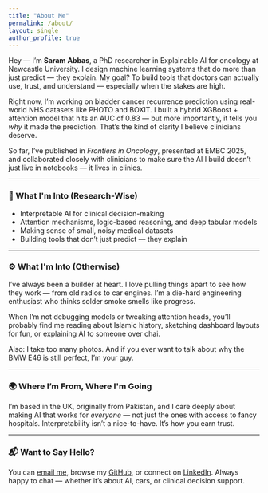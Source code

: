 ```yaml
---
title: "About Me"
permalink: /about/
layout: single
author_profile: true
---
```


Hey — I’m **Saram Abbas**, a PhD researcher in Explainable AI for oncology at Newcastle University. I design machine learning systems that do more than just predict — they explain. My goal? To build tools that doctors can actually use, trust, and understand — especially when the stakes are high.

Right now, I’m working on bladder cancer recurrence prediction using real-world NHS datasets like PHOTO and BOXIT. I built a hybrid XGBoost + attention model that hits an AUC of 0.83 — but more importantly, it tells you *why* it made the prediction. That’s the kind of clarity I believe clinicians deserve.

So far, I’ve published in *Frontiers in Oncology*, presented at EMBC 2025, and collaborated closely with clinicians to make sure the AI I build doesn’t just live in notebooks — it lives in clinics.

---

### 🔬 What I'm Into (Research-Wise)
- Interpretable AI for clinical decision-making
- Attention mechanisms, logic-based reasoning, and deep tabular models
- Making sense of small, noisy medical datasets
- Building tools that don’t just predict — they explain

---

### ⚙️ What I'm Into (Otherwise)

I’ve always been a builder at heart. I love pulling things apart to see how they work — from old radios to car engines. I’m a die-hard engineering enthusiast who thinks solder smoke smells like progress.

When I’m not debugging models or tweaking attention heads, you’ll probably find me reading about Islamic history, sketching dashboard layouts for fun, or explaining AI to someone over chai.

Also: I take too many photos. And if you ever want to talk about why the BMW E46 is still perfect, I’m your guy.

---

### 🌍 Where I’m From, Where I'm Going

I’m based in the UK, originally from Pakistan, and I care deeply about making AI that works for *everyone* — not just the ones with access to fancy hospitals. Interpretability isn’t a nice-to-have. It’s how you earn trust.

---

### 📬 Want to Say Hello?

You can [email me](mailto:s.abbas11@newcastle.ac.uk), browse my [GitHub](https://github.com/saramabbas), or connect on [LinkedIn](https://www.linkedin.com/in/saram-abbas/). Always happy to chat — whether it’s about AI, cars, or clinical decision support.
